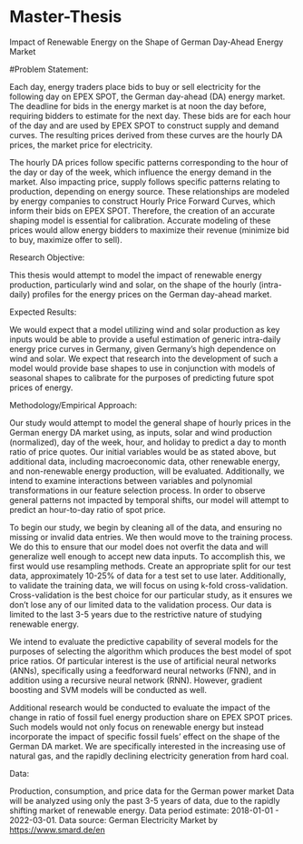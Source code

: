 # Master-Thesis
Impact of Renewable Energy on the Shape of German Day-Ahead Energy Market


#Problem Statement:

Each day, energy traders place bids to buy or sell electricity for the following day on EPEX SPOT, the German day-ahead (DA) energy market. The deadline for bids in the energy market is at noon the day before, requiring bidders to estimate for the next day. These bids are for each hour of the day and are used by EPEX SPOT to construct supply and demand curves. The resulting prices derived from these curves are the hourly DA prices, the market price for electricity. 

The hourly DA prices follow specific patterns corresponding to the hour of the day or day of the week, which influence the energy demand in the market. Also impacting price, supply follows specific patterns relating to production, depending on energy source. These relationships are modeled by energy companies to construct Hourly Price Forward Curves, which inform their bids on EPEX SPOT. Therefore, the creation of an accurate shaping model is essential for calibration. Accurate modeling of these prices would allow energy bidders to maximize their revenue (minimize bid to buy, maximize offer to sell).

Research Objective:

This thesis would attempt to model the impact of renewable energy production, particularly wind and solar, on the shape of the hourly (intra-daily) profiles for the energy prices on the German day-ahead market.

Expected Results: 

We would expect that a model utilizing wind and solar production as key inputs would be able to provide a useful estimation of generic intra-daily energy price curves in Germany, given Germany’s high dependence on wind and solar. We expect that research into the development of such a model would provide base shapes to use in conjunction with models of seasonal shapes to calibrate for the purposes of predicting future spot prices of energy.

Methodology/Empirical Approach:

Our study would attempt to model the general shape of hourly prices in the German energy DA market using, as inputs, solar and wind production (normalized), day of the week, hour, and holiday to predict a day to month ratio of price quotes. Our initial variables would be as stated above, but additional data, including macroeconomic data, other renewable energy, and non-renewable energy production, will be evaluated. Additionally, we intend to examine interactions between variables and polynomial transformations in our feature selection process. In order to observe general patterns not impacted by temporal shifts, our model will attempt to predict an hour-to-day ratio of spot price.

To begin our study, we begin by cleaning all of the data, and ensuring no missing or invalid data entries.  We then would move to the training process.  We do this to ensure that our model does not overfit the data and will generalize well enough to accept new data inputs. To accomplish this, we first would use resampling methods. Create an appropriate split for our test data, approximately 10-25% of data for a test set to use later.  Additionally, to validate the training data, we will focus on using k-fold cross-validation.  Cross-validation is the best choice for our particular study, as it ensures we don’t lose any of our limited data to the validation process. Our data is limited to the last 3-5 years due to the restrictive nature of studying renewable energy.  

We intend to evaluate the predictive capability of several models for the purposes of selecting the algorithm which produces the best model of spot price ratios. Of particular interest is the use of artificial neural networks (ANNs), specifically using a feedforward neural networks (FNN), and in addition using a recursive neural network (RNN).  However, gradient boosting and SVM models will be conducted as well. 

Additional research would be conducted to evaluate the impact of the change in ratio of fossil fuel energy production share on EPEX SPOT prices.  Such models would not only focus on renewable energy but instead incorporate the impact of specific fossil fuels’ effect on the shape of the German DA market.  We are specifically interested in the increasing use of natural gas, and the rapidly declining electricity generation from hard coal.  

Data:

Production, consumption, and price data for the German power market
Data will be analyzed using only the past 3-5 years of data, due to the rapidly shifting market of renewable energy. 
Data period estimate:  2018-01-01 - 2022-03-01. 
Data source: German Electricity Market by  https://www.smard.de/en 

